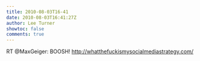 ```yaml
---
title: 2010-08-03T16-41
date: 2010-08-03T16:41:27Z
author: Lee Turner
showtoc: false
comments: true
---
```


RT @MaxGeiger: BOOSH! http://whatthefuckismysocialmediastrategy.com/

